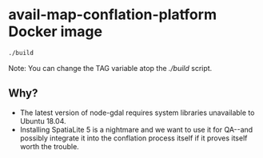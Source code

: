 # avail-map-conflation-platform Docker image

```sh
./build
```

Note: You can change the TAG variable atop the _./build_ script.

## Why?

- The latest version of node-gdal requires system libraries unavailable to
  Ubuntu 18.04.
- Installing SpatiaLite 5 is a nightmare and we want to use it for QA--and possibly
  integrate it into the conflation process itself if it proves itself worth the trouble.

